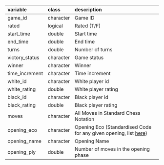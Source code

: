 |variable       |class     |description                           |
|:--------------|:---------|:-------------------------------------|
|game_id        |character |Game ID |
|rated          |logical   |Rated (T/F) |
|start_time     |double    |Start time |
|end_time       |double    |End time |
|turns          |double    |Number of turns |
|victory_status |character |Game status |
|winner         |character |Winner |
|time_increment |character |Time increment |
|white_id       |character |White player id |
|white_rating   |double    |White player rating |
|black_id       |character |Black player id |
|black_rating   |double    |Black player rating |
|moves          |character |All Moves in Standard Chess Notation |
|opening_eco    |character |Opening Eco  (Standardised Code for any given opening, list [here](https://www.365chess.com/eco.php))|
|opening_name   |character |Opening Name |
|opening_ply    |double    |Number of moves in the opening phase |
